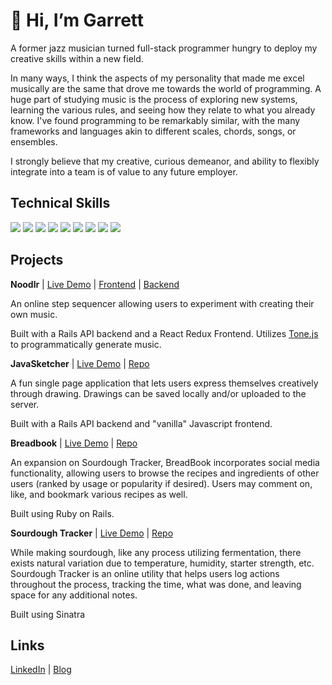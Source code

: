 # 👋 Hi, I’m Garrett
A former jazz musician turned full-stack programmer hungry to deploy my creative skills within a new field.

In many ways, I think the aspects of my personality that made me excel musically are the same that drove me towards the world of programming. A huge part of studying music is the process of exploring new systems, learning the various rules, and seeing how they relate to what you already know. I've found programming to be remarkably similar, with the many frameworks and languages akin to different scales, chords, songs, or ensembles.

I strongly believe that my creative, curious demeanor, and ability to flexibly integrate into a team is of value to any future employer.

## Technical Skills
<span>
  <img src="https://icongr.am/devicon/rails-plain-wordmark.svg?size=60&color=ff0000" />
  <img src="https://icongr.am/devicon/react-original-wordmark.svg?size=60&color=currentColor" />
  <img src="https://icongr.am/devicon/javascript-original.svg?size=60&color=currentColor" />
  <img src="https://icongr.am/devicon/ruby-original-wordmark.svg?size=60&color=ff0000" />
  <img src="https://icongr.am/devicon/postgresql-original-wordmark.svg?size=60&color=ffffff" />
  <img src="https://icongr.am/devicon/heroku-original.svg?size=60&color=currentColor" />
  <img src="https://icongr.am/devicon/bootstrap-plain-wordmark.svg?size=60&color=00ffbf" />
  <img src="https://icongr.am/devicon/html5-original-wordmark.svg?size=60&color=ff5c5c" />
  <img src="https://icongr.am/devicon/git-original.svg?size=60&color=ff5c5c" />
</span>

## Projects
**Noodlr** | [Live Demo](https://practical-pare-d3cda2.netlify.app/) | [Frontend](https://github.com/Garrett-Bodley/noodlr-frontend) | [Backend](https://github.com/Garrett-Bodley/noodlr-backend)

An online step sequencer allowing users to experiment with creating their own music.

Built with a Rails API backend and a React Redux Frontend. Utilizes [Tone.js](https://tonejs.github.io/) to programmatically generate music.

**JavaSketcher** | [Live Demo](https://stoic-ride-9fda3f.netlify.app/) | [Repo](https://github.com/Garrett-Bodley/JavaSketcher)

A fun single page application that lets users express themselves creatively through drawing. Drawings can be saved locally and/or uploaded to the server.

Built with a Rails API backend and "vanilla" Javascript frontend. 

**Breadbook** | [Live Demo](https://breadbook.herokuapp.com/) | [Repo](https://github.com/Garrett-Bodley/BreadBook)

An expansion on Sourdough Tracker, BreadBook incorporates social media functionality, allowing users to browse the recipes and ingredients of other users (ranked by usage or popularity if desired). Users may comment on, like, and bookmark various recipes as well.

Built using Ruby on Rails.

**Sourdough Tracker** | [Live Demo](https://sourdough-trackr.herokuapp.com/) | [Repo](https://github.com/Garrett-Bodley/sourdough-tracker)

While making sourdough, like any process utilizing fermentation, there exists natural variation due to temperature, humidity, starter strength, etc. Sourdough Tracker is an online utility that helps users log actions throughout the process, tracking the time, what was done, and leaving space for any additional notes.

Built using Sinatra

## Links
[LinkedIn](https://www.linkedin.com/in/garrett-bodley/) | [Blog](https://garrett-bodley.medium.com/)
